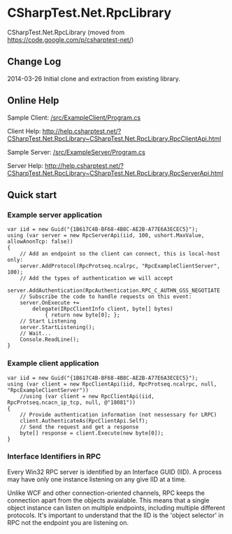 CSharpTest.Net.RpcLibrary
=======================

CSharpTest.Net.RpcLibrary (moved from https://code.google.com/p/csharptest-net/)

## Change Log ##

2014-03-26	Initial clone and extraction from existing library.

## Online Help ##

Sample Client: <a href="https://github.com/csharptest/CSharpTest.Net.RpcLibrary/blob/master/src/ExampleClient/Program.cs">/src/ExampleClient/Program.cs</a>

Client Help: http://help.csharptest.net/?CSharpTest.Net.RpcLibrary~CSharpTest.Net.RpcLibrary.RpcClientApi.html

Sample Server: <a href="https://github.com/csharptest/CSharpTest.Net.RpcLibrary/blob/master/src/ExampleServer/Program.cs">/src/ExampleServer/Program.cs</a>

Server Help: http://help.csharptest.net/?CSharpTest.Net.RpcLibrary~CSharpTest.Net.RpcLibrary.RpcServerApi.html

## Quick start ##

### Example server application ###
```
var iid = new Guid("{1B617C4B-BF68-4B8C-AE2B-A77E6A3ECEC5}");
using (var server = new RpcServerApi(iid, 100, ushort.MaxValue, allowAnonTcp: false))
{
    // Add an endpoint so the client can connect, this is local-host only:
    server.AddProtocol(RpcProtseq.ncalrpc, "RpcExampleClientServer", 100);
    // Add the types of authentication we will accept
    server.AddAuthentication(RpcAuthentication.RPC_C_AUTHN_GSS_NEGOTIATE
    // Subscribe the code to handle requests on this event:
    server.OnExecute +=
        delegate(IRpcClientInfo client, byte[] bytes)
            { return new byte[0]; };
    // Start Listening 
    server.StartListening();
	// Wait...
	Console.ReadLine();
}
```

### Example client application ###
```
var iid = new Guid("{1B617C4B-BF68-4B8C-AE2B-A77E6A3ECEC5}");
using (var client = new RpcClientApi(iid, RpcProtseq.ncalrpc, null, "RpcExampleClientServer"))
    //using (var client = new RpcClientApi(iid, RpcProtseq.ncacn_ip_tcp, null, @"18081"))
{
    // Provide authentication information (not nessessary for LRPC)
    client.AuthenticateAs(RpcClientApi.Self);
    // Send the request and get a response
    byte[] response = client.Execute(new byte[0]);
}
```

### Interface Identifiers in RPC ###

Every Win32 RPC server is identified by an Interface GUID (IID).  A process may have only one instance listening on any give IID at a time.  

Unlike WCF and other connection-oriented channels, RPC keeps the connection apart from the objects avaialable.  This means that a single object instance can listen on multiple endpoints, including multiple different protocols.  It's important to understand that the IID is the 'object selector' in RPC not the endpoint you are listening on. 
